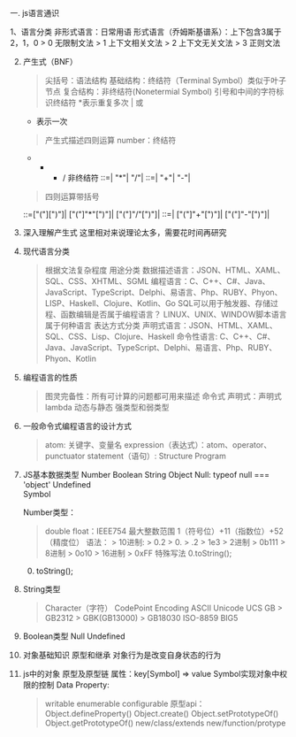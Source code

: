 一. js语言通识

1、语言分类
   非形式语言：日常用语
   形式语言（乔姆斯基谱系）：上下包含3属于2，1，0
	   > 0 无限制文法
	   > 1 上下文相关文法
	   > 2 上下文无关文法
	   > 3 正则文法
   
2. 产生式（BNF）
   > 尖括号：语法结构
             基础结构：终结符（Terminal Symbol）类似于叶子节点
			 复合结构：非终结符(Nonetermial Symbol)
   > 引号和中间的字符标识终结符
   > *表示重复多次
     | 或
	 + 表示一次
   > 产生式描述四则运算
     number：终结符
	 + - * / 非终结符
     <MultipicativeExpression>::=<Number>|
	                             <MultipicativeExpression>"*"<Number>|
								 <MultipicativeExpression>"/"<Number>|
	 <AddtiveExpression>::=<MultipicativeExpression>|
                           <AddtiveExpression>"+"<MultipicativeExpression>|
						   <AddtiveExpression>"-"|
   > 四则运算带括号
    
     <MultipicativeExpression>::=["("]<Number>[")"]|
	                             ["("]<MultipicativeExpression>"*"<Number>[")"]|
								 ["("]<MultipicativeExpression>"/"<Number>[")"]|
	 <AddtiveExpression>::=<MultipicativeExpression>|
                           ["("]<AddtiveExpression>"+"<MultipicativeExpression>[")"]|
						   ["("]<AddtiveExpression>"-"<MultipicativeExpression>[")"]|
						   
    

3. 深入理解产生式
   这里相对来说理论太多，需要花时间再研究

4. 现代语言分类
   > 根据文法复杂程度
   > 用途分类
     > 数据描述语言：JSON、HTML、XAML、SQL、CSS、XHTML、SGML
	 > 编程语言：C、C++、C#、Java、JavaScript、TypeScript、Delphi、易语言、Php、RUBY、Phyon、LISP、Haskell、Clojure、Kotlin、Go
	  SQL可以用于触发器、存储过程、函数编辑是否属于编程语言？
	  LINUX、UNIX、WINDOW脚本语言属于何种语言
   > 表达方式分类
     声明式语言：JSON、HTML、XAML、SQL、CSS、Lisp、Clojure、Haskell
	 命令性语言: C、C++、C#、Java、JavaScript、TypeScript、Delphi、易语言、Php、RUBY、Phyon、Kotlin 
	 
5. 编程语言的性质
   > 图灵完备性：所有可计算的问题都可用来描述
      > 命令式
	  > 声明式：声明式lambda
   > 动态与静态
   > 强类型和弱类型
   
6. 一般命令式编程语言的设计方式
   > atom: 关键字、变量名
   > expression（表达式）：atom、operator、punctuator 
   > statement（语句）:
   > Structure
   > Program

7. JS基本数据类型
   Number
   Boolean
   String
   Object
   Null: typeof null === 'object'
   Undefined   
   Symbol
   
   Number类型：
   > double float：IEEE754
   > 最大整数范围
   > 1（符号位）+11（指数位）+52（精度位）
   > 语法：
	   > 10进制: 
		 > 0.2 
		 > 0.
		 > .2 
		 > 1e3
	   > 2进制
		 > 0b111 
	   > 8进制
		 > 0o10
	   > 16进制
		 > 0xFF
   > 特殊写法
     0.toString();
	 0. toString();
	 
8.  String类型
    > Character（字符）
	> CodePoint
	> Encoding
	  > ASCII
	  > Unicode
	  > UCS
	  > GB
	    > GB2312
		> GBK(GB13000)
		> GB18030
	> ISO-8859
	> BIG5
	
9.  Boolean类型
    Null
	Undefined

10. 对象基础知识
	原型和继承
    对象行为是改变自身状态的行为

11. js中的对象
    原型及原型链
	属性：key[Symbol] => value
	      Symbol实现对象中权限的控制
	Data Property:
	   > writable
	   > enumerable
	   > configurable
	原型api：
	   Object.defineProperty()
	   Object.create()
	   Object.setPrototypeOf()
	   Object.getPrototypeOf()
	   new/class/extends 
	   new/function/protype
	   
	  
    
		 


   

   
   
   
   
   
   
   
   
   
   
   
   
   
   
   
   
   
   
   
   
   
   
   
	
